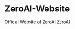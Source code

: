# ZeroAI-Website
Official Website of ZeroAI
[ZeroAI](https://zeroaifoundation.github.io/ZeroAI-Website/index.html)


